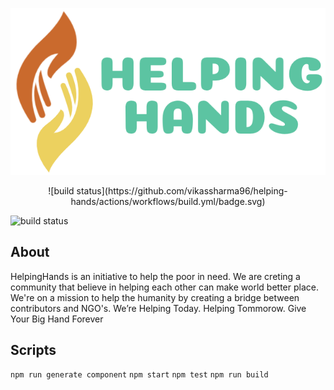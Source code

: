 <p align="center">
  <img src="./assets/logo.png"/>
</p>

<p align="center">
  ![build status](https://github.com/vikassharma96/helping-hands/actions/workflows/build.yml/badge.svg)
 </p>

![build status](https://github.com/vikassharma96/helping-hands/actions/workflows/build.yml/badge.svg)

## About

HelpingHands is an initiative to help the poor in need. We are creting a community that believe in helping each other can make world better place.
We're on a mission to help the humanity by creating a bridge between contributors and NGO's.
We’re Helping Today. Helping Tommorow. Give Your Big Hand Forever

## Scripts

`npm run generate component`
`npm start`
`npm test`
`npm run build`
